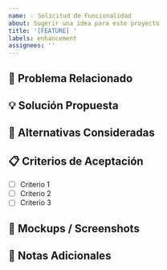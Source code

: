 ```yaml
---
name: 💡 Solicitud de Funcionalidad
about: Sugerir una idea para este proyecto
title: '[FEATURE] '
labels: enhancement
assignees: ''
---
```


## 🎯 Problema Relacionado
<!-- Descripción clara y concisa del problema o necesidad -->

## 💡 Solución Propuesta
<!-- Descripción clara y concisa de lo que quieres que suceda -->

## 🔄 Alternativas Consideradas
<!-- Descripción clara y concisa de cualquier solución alternativa que hayas considerado -->

## 📋 Criterios de Aceptación
<!-- Lista de criterios que deben cumplirse -->
- [ ] Criterio 1
- [ ] Criterio 2
- [ ] Criterio 3

## 📸 Mockups / Screenshots
<!-- Si aplica, añade mockups o screenshots de la funcionalidad -->

## 📝 Notas Adicionales
<!-- Añade cualquier otra información relevante -->